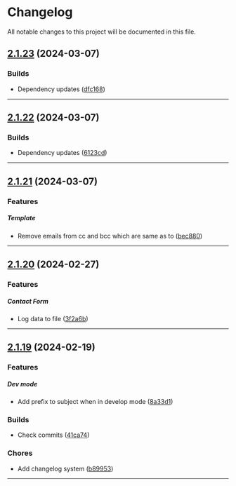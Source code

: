 <!--- BEGIN HEADER -->
# Changelog

All notable changes to this project will be documented in this file.
<!--- END HEADER -->

## [2.1.23](https://github.com/liquiddesign/messages/compare/v2.1.22...v2.1.23) (2024-03-07)

### Builds

* Dependency updates ([dfc168](https://github.com/liquiddesign/messages/commit/dfc1689103e3a813f8be804f166d787afb03f034))


---

## [2.1.22](https://github.com/liquiddesign/messages/compare/v2.1.21...v2.1.22) (2024-03-07)

### Builds

* Dependency updates ([6123cd](https://github.com/liquiddesign/messages/commit/6123cdcc1ba72f78f9e9110e8d07b13854bb8c2f))


---

## [2.1.21](https://github.com/liquiddesign/messages/compare/v2.1.20...v2.1.21) (2024-03-07)

### Features


##### Template

* Remove emails from cc and bcc which are same as to ([bec880](https://github.com/liquiddesign/messages/commit/bec88029d89848b84e7bd91ed6c4c8cb6a89c009))


---

## [2.1.20](https://github.com/liquiddesign/messages/compare/v2.1.19...v2.1.20) (2024-02-27)

### Features


##### Contact Form

* Log data to file ([3f2a6b](https://github.com/liquiddesign/messages/commit/3f2a6ba2201bae7b825ffbe4956e7aaeddef9488))


---

## [2.1.19](https://github.com/liquiddesign/messages/compare/v2.1.18...v2.1.19) (2024-02-19)

### Features


##### Dev mode

* Add prefix to subject when in develop mode ([8a33d1](https://github.com/liquiddesign/messages/commit/8a33d112a8a53dc9294e225355220e14e6861465))

### Builds

* Check commits ([41ca74](https://github.com/liquiddesign/messages/commit/41ca7416af511bc58b58a623d0d1351330c2c26c))

### Chores

* Add changelog system ([b89953](https://github.com/liquiddesign/messages/commit/b8995385d877cee68a002a7508c31b14e1a0d892))


---

